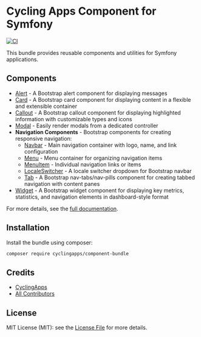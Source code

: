 # Cycling Apps Component for Symfony

[![CI](https://github.com/CyclingApps/component-bundle/actions/workflows/ci.yaml/badge.svg)](https://github.com/CyclingApps/component-bundle/actions/workflows/ci.yaml)

This bundle provides reusable components and utilities for Symfony applications.

## Components

- [Alert](docs/Alert/alert.md) - A Bootstrap alert component for displaying messages
- [Card](docs/Card/card.md) - A Bootstrap card component for displaying content in a flexible and extensible container
- [Callout](docs/Callout/callout.md) - A Bootstrap callout component for displaying highlighted information with customizable types and icons
- [Modal](docs/Modal/modal.md) - Easily render modals from a dedicated controller
- **Navigation Components** - Bootstrap components for creating responsive navigation:
  - [Navbar](docs/Navigation/navbar.md) - Main navigation container with logo, name, and link configuration
  - [Menu](docs/Navigation/menu.md) - Menu container for organizing navigation items
  - [MenuItem](docs/Navigation/menuItem.md) - Individual navigation links or items
  - [LocaleSwitcher](docs/Navigation/localeSwitcher.md) - A locale switcher dropdown for Bootstrap navbar
  - [Tab](docs/Navigation/tab.md) - A Bootstrap nav-tabs/nav-pills component for creating tabbed navigation with content panes
- [Widget](docs/Widget/widget.md) - A Bootstrap widget component for displaying key metrics, statistics, and navigation elements in dashboard-style format

For more details, see the [full documentation](docs/index.md).

## Installation

Install the bundle using composer:

``` bash
composer require cyclingapps/component-bundle
```

## Credits

- [CyclingApps](https://github.com/cyclingapps)
- [All Contributors](../../contributors)

## License

MIT License (MIT): see the [License File](LICENSE) for more details.